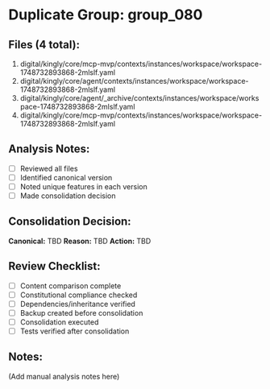 # Duplicate Group: group_080

## Files (4 total):
1. digital/kingly/core/mcp-mvp/contexts/instances/workspace/workspace-1748732893868-2mlslf.yaml
2. digital/kingly/core/agent/contexts/instances/workspace/workspace-1748732893868-2mlslf.yaml
3. digital/kingly/core/agent/_archive/contexts/instances/workspace/workspace-1748732893868-2mlslf.yaml
4. digital/kingly/core/mcp-mvp/contexts/instances/workspace/workspace-1748732893868-2mlslf.yaml

## Analysis Notes:
- [ ] Reviewed all files
- [ ] Identified canonical version
- [ ] Noted unique features in each version
- [ ] Made consolidation decision

## Consolidation Decision:
**Canonical:** TBD
**Reason:** TBD
**Action:** TBD

## Review Checklist:
- [ ] Content comparison complete
- [ ] Constitutional compliance checked
- [ ] Dependencies/inheritance verified
- [ ] Backup created before consolidation
- [ ] Consolidation executed
- [ ] Tests verified after consolidation

## Notes:
(Add manual analysis notes here)
